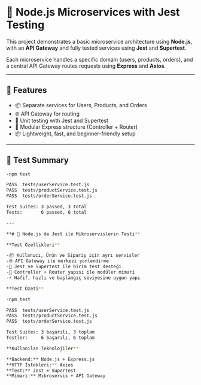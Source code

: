 # 🧪 Node.js Microservices with Jest Testing

This project demonstrates a basic microservice architecture using **Node.js**, with an **API Gateway** and fully tested services using **Jest** and **Supertest**.

Each microservice handles a specific domain (users, products, orders), and a central API Gateway routes requests using **Express** and **Axios**.

---

## 🚀 Features

- 📦 Separate services for Users, Products, and Orders
- 🌐 API Gateway for routing
- 🧪 Unit testing with Jest and Supertest
- 🔄 Modular Express structure (Controller + Router)
- 📦 Lightweight, fast, and beginner-friendly setup

---

## 🧪 Test Summary

```bash
-npm test

PASS  tests/userService.test.js
PASS  tests/productService.test.js
PASS  tests/orderService.test.js

Test Suites: 3 passed, 3 total
Tests:       6 passed, 6 total

---

**# 🧪 Node.js de Jest ile Mikroservislerin Testi**

**Test Özellikleri**

-📦 Kullanıcı, Ürün ve Sipariş için ayrı servisler
-🌐 API Gateway ile merkezi yönlendirme
-🧪 Jest ve Supertest ile birim test desteği
-🔄 Controller + Router yapısı ile modüler mimari
-⚡ Hafif, hızlı ve başlangıç seviyesine uygun yapı

**Test Özeti**

-npm test

PASS  tests/userService.test.js
PASS  tests/productService.test.js
PASS  tests/orderService.test.js

Test Suites: 3 başarılı, 3 toplam
Testler:     6 başarılı, 6 toplam

**Kullanılan Teknolojiler**

**Backend:** Node.js + Express.js
**HTTP İstekleri:** Axios
**Test:** Jest + Supertest
**Mimari:** Mikroservis + API Gateway
